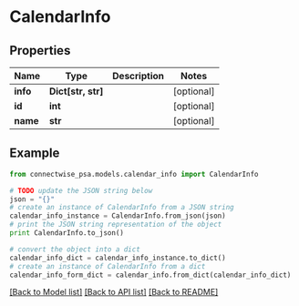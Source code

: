 # CalendarInfo


## Properties
Name | Type | Description | Notes
------------ | ------------- | ------------- | -------------
**info** | **Dict[str, str]** |  | [optional] 
**id** | **int** |  | [optional] 
**name** | **str** |  | [optional] 

## Example

```python
from connectwise_psa.models.calendar_info import CalendarInfo

# TODO update the JSON string below
json = "{}"
# create an instance of CalendarInfo from a JSON string
calendar_info_instance = CalendarInfo.from_json(json)
# print the JSON string representation of the object
print CalendarInfo.to_json()

# convert the object into a dict
calendar_info_dict = calendar_info_instance.to_dict()
# create an instance of CalendarInfo from a dict
calendar_info_form_dict = calendar_info.from_dict(calendar_info_dict)
```
[[Back to Model list]](../README.md#documentation-for-models) [[Back to API list]](../README.md#documentation-for-api-endpoints) [[Back to README]](../README.md)


